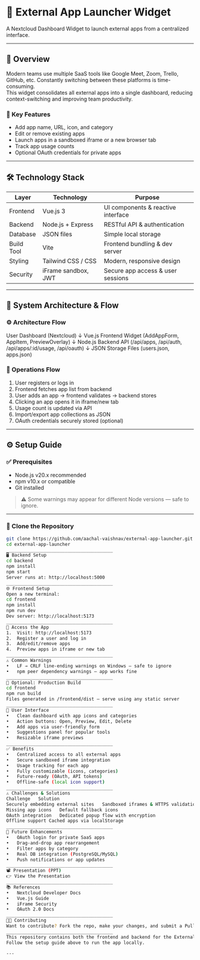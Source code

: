 # 🚀 External App Launcher Widget

A Nextcloud Dashboard Widget to launch external apps from a centralized interface.

---

## 📌 Overview

Modern teams use multiple SaaS tools like Google Meet, Zoom, Trello, GitHub, etc. Constantly switching between these platforms is time-consuming.  
This widget consolidates all external apps into a single dashboard, reducing context-switching and improving team productivity.

### 🔑 Key Features

- Add app name, URL, icon, and category  
- Edit or remove existing apps  
- Launch apps in a sandboxed iframe or a new browser tab  
- Track app usage counts  
- Optional OAuth credentials for private apps  

---

## 🛠️ Technology Stack

| Layer      | Technology           | Purpose                                |
|------------|----------------------|----------------------------------------|
| Frontend   | Vue.js 3             | UI components & reactive interface     |
| Backend    | Node.js + Express    | RESTful API & authentication           |
| Database   | JSON files           | Simple local storage                   |
| Build Tool | Vite                 | Frontend bundling & dev server         |
| Styling    | Tailwind CSS / CSS   | Modern, responsive design              |
| Security   | iFrame sandbox, JWT  | Secure app access & user sessions      |

---

## 🧩 System Architecture & Flow

### ⚙ Architecture Flow

User Dashboard (Nextcloud)
↓
Vue.js Frontend Widget
(AddAppForm, AppItem, PreviewOverlay)
↓
Node.js Backend API
(/api/apps, /api/auth, /api/apps/:id/usage, /api/oauth)
↓
JSON Storage Files (users.json, apps.json)

### 🔄 Operations Flow

1. User registers or logs in  
2. Frontend fetches app list from backend  
3. User adds an app → frontend validates → backend stores  
4. Clicking an app opens it in iframe/new tab  
5. Usage count is updated via API  
6. Import/export app collections as JSON  
7. OAuth credentials securely stored (optional)  

---

## ⚙️ Setup Guide

### ✅ Prerequisites

- Node.js v20.x recommended  
- npm v10.x or compatible  
- Git installed  

> ⚠️ Some warnings may appear for different Node versions — safe to ignore.

---

### 📁 Clone the Repository

```bash
git clone https://github.com/aachal-vaishnav/external-app-launcher.git
cd external-app-launcher
________________________________________
🖥 Backend Setup
cd backend
npm install
npm start
Server runs at: http://localhost:5000
________________________________________
🌐 Frontend Setup
Open a new terminal:
cd frontend
npm install
npm run dev
Dev server: http://localhost:5173
________________________________________
🚀 Access the App
1.	Visit: http://localhost:5173
2.	Register a user and log in
3.	Add/edit/remove apps
4.	Preview apps in iframe or new tab
________________________________________
⚠️ Common Warnings
•	LF → CRLF line-ending warnings on Windows — safe to ignore
•	npm peer dependency warnings — app works fine
________________________________________
🏁 Optional: Production Build
cd frontend
npm run build
Files generated in /frontend/dist — serve using any static server
________________________________________
🎨 User Interface
•	Clean dashboard with app icons and categories
•	Action buttons: Open, Preview, Edit, Delete
•	Add apps via user-friendly form
•	Suggestions panel for popular tools
•	Resizable iframe previews
________________________________________
✅ Benefits
•	Centralized access to all external apps
•	Secure sandboxed iframe integration
•	Usage tracking for each app
•	Fully customizable (icons, categories)
•	Future-ready (OAuth, API tokens)
•	Offline-safe (local icon support)
________________________________________
⚠️ Challenges & Solutions
Challenge	Solution
Securely embedding external sites	Sandboxed iframes & HTTPS validation
Missing app icons	Default fallback icons
OAuth integration	Dedicated popup flow with encryption
Offline support	Cached apps via localStorage
________________________________________
🔮 Future Enhancements
•	OAuth login for private SaaS apps
•	Drag-and-drop app rearrangement
•	Filter apps by category
•	Real DB integration (PostgreSQL/MySQL)
•	Push notifications or app updates
________________________________________
📽️ Presentation (PPT)
👉 View the Presentation
________________________________________
📚 References
•	Nextcloud Developer Docs
•	Vue.js Guide
•	iFrame Security
•	OAuth 2.0 Docs
________________________________________
👩‍💻 Contributing
Want to contribute? Fork the repo, make your changes, and submit a Pull Request.
________________________________________
This repository contains both the frontend and backend for the External App Launcher Widget.
Follow the setup guide above to run the app locally.

---


